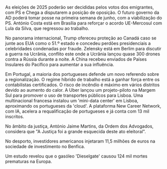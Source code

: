 As eleições de 2025 poderão ser decididas pelos votos dos emigrantes, com PS e Chega a disputarem a posição de oposição. O futuro governo da AD poderá tomar posse na primeira semana de junho, com a viabilização do PS. António Costa está em Brasília para reforçar o acordo UE-Mercosul com Lula da Silva, que regressou ao trabalho.

No panorama internacional, Trump ofereceu proteção ao Canadá caso se junte aos EUA como o 51.º estado e concedeu perdões presidenciais a celebridades condenadas por fraude. Zelensky está em Berlim para discutir a guerra na Ucrânia, conflito este onde a Ucrânia lançou quase 300 drones contra a Rússia durante a noite. A China recebeu enviados de Países Insulares do Pacífico para aumentar a sua influência.

Em Portugal, a maioria dos portugueses defende um novo referendo sobre a regionalização. O regime híbrido de trabalho está a ganhar força entre os contabilistas certificados. O risco de incêndio é máximo em vários distritos devido ao aumento do calor. A Uber lançou um projeto-piloto na Margem Sul para promover o uso de transportes públicos para Lisboa. Uma multinacional francesa instalou um 'mini-data center' em Lisboa, aproximando os portugueses da 'cloud'. A plataforma New Career Network, com IA, acelera a requalificação de portugueses e já conta com 13 mil inscritos.

No âmbito da justiça, António Jaime Martins, da Ordem dos Advogados, considera que "A Justiça foi a grande esquecida deste ato eleitoral".

No desporto, investidores americanos injetaram 11,5 milhões de euros na sociedade de investimento no Benfica.

Um estudo revelou que o gasóleo 'Dieselgate' causou 124 mil mortes prematuras na Europa.
